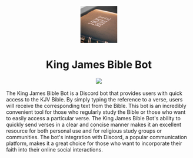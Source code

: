 <div align="center">
    <img src="./README/icon.png" width="100"/>
    <h1>King James Bible Bot</h1>
    <a href="https://discord.com/api/oauth2/authorize?client_id=1075543833942695986&permissions=274877979648&scope=bot%20applications.commands"><img src="https://img.shields.io/badge/-Invite%20Bot-blue"/></a>
</div>

The King James Bible Bot is a Discord bot that provides users with quick access to the KJV Bible. By simply typing the reference to a verse, users will receive the corresponding text from the Bible. This bot is an incredibly convenient tool for those who regularly study the Bible or those who want to easily access a particular verse. The King James Bible Bot's ability to quickly send verses in a clear and concise manner makes it an excellent resource for both personal use and for religious study groups or communities. The bot's integration with Discord, a popular communication platform, makes it a great choice for those who want to incorporate their faith into their online social interactions.